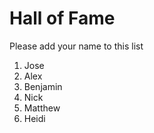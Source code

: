 # Hall of Fame
Please add your name to this list

1. Jose
2. Alex
3. Benjamin
4. Nick
5. Matthew
6. Heidi

